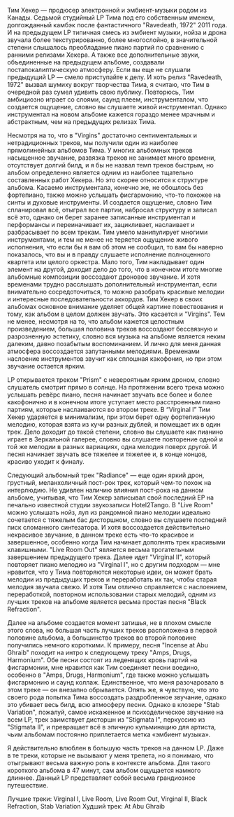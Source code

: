 Тим Хекер — продюсер электронной и эмбиент-музыки родом из Канады. Седьмой студийный LP Тима под его собственным именем, долгожданный камбэк после фантастичного "Ravedeath, 1972" 2011 года. И на предыдущем LP типичная смесь из эмбиент музыки, нойза и дрона звучала более текстурированно, более многослойно, в значительной степени слышалось преобладание пиано партий по сравнению с ранними релизами Хекера. А также все дополнительные звуки, объединенные на предыдущем альбоме, создавали постапокалиптическую атмосферу. Если вы еще не слушали предыдущий LP — смело приступайте к делу. И хоть релиз "Ravedeath, 1972" вызвал шумиху вокруг творчества Тима, я считаю, что Тим в очередной раз сумел удивить свою публику. Повторюсь, Тим амбициозно играет со слоями, саунд плеем, инструменталом, что создается ощущение, словно вы слушаете живой инструментал. Однако инструментал на новом альбоме кажется гораздо менее мрачным и абстрактным, чем на предыдущих релизах Тима.

Несмотря на то, что в "Virgins" достаточно сентиментальных и нетрадиционных треков, мы получили один из наиболее прямолинейных альбомов Тима. У многих альбомных треков насыщенное звучание, развязка треков не занимает много времени, отсутствует долгий билд, и я бы не назвал темп треков быстрым, но альбом определенно является одним из наиболее тщательно составленных работ Хекера. Но это скорее относится к структуре альбома. Касаемо инструментала, конечно же, не обошлось без фортепиано, также можно услышать фисгармонию, что-то похожее на синты и духовые инструменты. И создается ощущение, словно Тим спланировал всё, отыграл все партии, набросал структуру и записал всё это, однако он берет заранее записанные инструментал и перформансы и переиначивает их, зацикливает, наслаивает и разбрасывает по всем трекам. Тим умело манипулирует многими инструментами, и тем не менее не теряется ощущение живого исполнения, что если бы я вам об этом не сообщил, то вам бы наверно показалось, что вы и в правду слушаете исполнение полноценного квартета или целого оркестра. Мало того, Тим накладывает один элемент на другой, доходит дело до того, что в конечном итоге многие альбомные композиции воссоздают дроновое звучание. И хотя временами трудно расслышать дополнительный инструментал, если внимательно сосредоточиться, то можно разобрать красивые мелодии и интересные последовательности аккордов. Тим Хекер в своих альбомах основное внимание уделяет общей картине повествования и тому, как альбом в целом должен звучать. Это касается и "Virgins". Тем не менее, несмотря на то, что альбом кажется целостным произведением, большая половина треков воссоздают бессвязную и разрозненную эстетику, словно вся музыка на альбоме является неким далеким, давно позабытым воспоминанием. И лично для меня данная атмосфера воссоздается запутанными мелодиями. Временами наслоение инструментов звучит как сплошная какофония, но при этом звучание остается ярким.

LP открывается треком "Prism" с невероятным ярким дроном, словно слушатель смотрит прямо в солнце. На протяжении всего трека можно услышать ревёрс пиано, песня начинает звучать все более и более какофонично и в конечном итоге уступает место расстроенным пиано партиям, которые наслаиваются во втором треке. В “Virginal I” Тим Хекер ударяется в минимализм, при этом берет одну фортепианную мелодию, которая взята из кучи разных дублей, и помещает их в один трек. Дело доходит до такой степени, словно вы слушаете как пианино играет в Зеркальной галерее, словно вы слушаете повторение одной и той же мелодии в разных вариациях, одна мелодия поверх другой. И песня начинает звучать все тяжелее и тяжелее и, в конце концов, красиво уходит к финалу.

Следующий альбомный трек "Radiance" — еще один яркий дрон, грустный, меланхоличный пост-рок трек, который чем-то похож на интерлюдию. Не удивлен наличию влияния пост-рока на данном альбоме, учитывая, что Тим Хекер записывал свой последний EP на печально известной студии звукозаписи Hotel2Tango. В "Live Room" можно услышать нойз, луп из рандомной пиано мелодии идеально сочетается с тяжелым бас дисторшном, словно вы слушаете последний писк сломанного синтезатора. И хотя воссоздается действительно некрасивое звучание, в данном треке есть что-то красивое и завершенное, особенно когда Тим начинает дополнять трек красивыми клавишными. "Live Room Out" является весьма трогательным завершением предыдущего трека. Далее идет "Virginal II", который повторяет пиано мелодию из "Virginal I", но с другим подходом — мне нравится, что у Тима повторяются некоторые идеи, он может брать мелодии из предыдущих треков и переработать их так, чтобы старая мелодия звучала свежо. И хотя Тим отлично справляется с наслоением, переработкой, повторном использовании старых мелодий, одним из лучших треков на альбоме является весьма простая песня "Black Refraction".

Далее на альбоме создается момент затишья, не в плохом смысле этого слова, но большая часть лучших треков расположена в первой половине альбома, а большинство треков во второй половине получились немного короткими. К примеру, песня "Incense at Abu Ghraib" походит на интро к следующему треку "Amps, Drugs, Harmonium". Обе песни состоят из леденящих кровь партий на фисгармонии, мне нравится как Тим соединяет песни воедино, особенно в "Amps, Drugs, Harmonium", где также можно услышать фисгармонию и саунд коллаж. Единственное, что меня разочаровало в этом треке — он внезапно обрывается. Опять же, я чувствую, что это своего рода попытка Тима воссоздать раздробленное звучание, однако это убивает весь билд, всю атмосферу песни. Однако в клозере "Stab Variation", пожалуй, самое искаженное и психоделическое звучание на всем LP, трек заимствует дисторшн из "Stigmata I", перкуссию из "Stigmata II", и превращает всё в эпичную кульминацию для артиста, чьим альбомам постоянно приплетается метка «эмбиент музыка».

Я действительно влюблен в большую часть треков на данном LP. Даже в те треки, которые не вызывают у меня трепета, но я понимаю, что отыгрывают весьма важную роль в контексте альбома. Для такого короткого альбома в 47 минут, сам альбом ощущается намного длиннее. Данный LP представляет собой весьма грандиозное путешествие.

Лучшие треки: Virginal I, Live Room, Live Room Out, Virginal II, Black Refraction, Stab Variation
Худший трек: At Abu Ghraib
